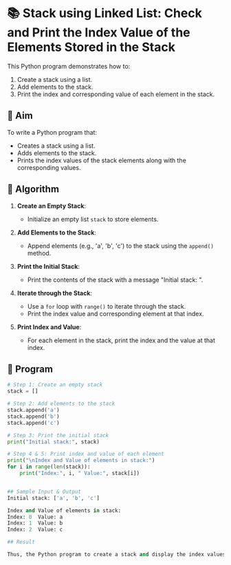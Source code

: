 # 📚 Stack using Linked List: Check and Print the Index Value of the Elements Stored in the Stack

This Python program demonstrates how to:
1. Create a stack using a list.
2. Add elements to the stack.
3. Print the index and corresponding value of each element in the stack.

## 🎯 Aim

To write a Python program that:
- Creates a stack using a list.
- Adds elements to the stack.
- Prints the index values of the stack elements along with the corresponding values.

## 🧠 Algorithm

1. **Create an Empty Stack**:
   - Initialize an empty list `stack` to store elements.

2. **Add Elements to the Stack**:
   - Append elements (e.g., 'a', 'b', 'c') to the stack using the `append()` method.

3. **Print the Initial Stack**:
   - Print the contents of the stack with a message "Initial stack: ".

4. **Iterate through the Stack**:
   - Use a `for` loop with `range()` to iterate through the stack.
   - Print the index value and corresponding element at that index.

5. **Print Index and Value**:
   - For each element in the stack, print the index and the value at that index.

## 📝 Program
```python
# Step 1: Create an empty stack
stack = []

# Step 2: Add elements to the stack
stack.append('a')
stack.append('b')
stack.append('c')

# Step 3: Print the initial stack
print("Initial stack:", stack)

# Step 4 & 5: Print index and value of each element
print("\nIndex and Value of elements in stack:")
for i in range(len(stack)):
    print("Index:", i, " Value:", stack[i])


## Sample Input & Output
Initial stack: ['a', 'b', 'c']

Index and Value of elements in stack:
Index: 0  Value: a
Index: 1  Value: b
Index: 2  Value: c

## Result

Thus, the Python program to create a stack and display the index values of its elements along with the corresponding values was successfully executed.
